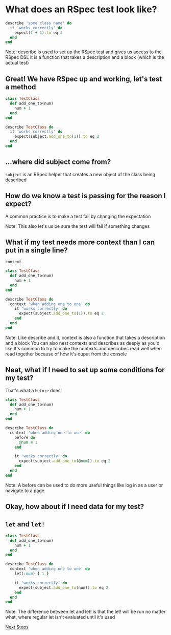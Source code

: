 <!--Meta theme:solarized title:Learn RSpec 02-->

<!--sec 1.1-->
# What does an RSpec test look like?

<!--sec 1.2-->
```ruby
describe 'some class name' do
  it 'works correctly' do
    expect(1 + 1).to eq 2
  end
end
```

Note:
describe is used to set up the RSpec test and gives us access to the RSpec DSL
it is a function that takes a description and a block (which is the actual test)
<!--sec 2.1-->
## Great! We have RSpec up and working, let's test a method

<!--sec 2.2-->
```ruby
class TestClass
  def add_one_to(num)
    num + 1
  end
end

describe TestClass do
  it 'works correctly' do
    expect(subject.add_one_to(1)).to eq 2
  end
end
```

<!--sec 2.3-->
## ...where did subject come from?

<!--sec 2.4-->
`subject` is an RSpec helper that creates a new object of the class being described

<!--sec 2.5-->
## How do we know a test is passing for the reason I expect?

<!--sec 2.6-->
A common practice is to make a test fail by changing the expectation

Note:
This also let's us be sure the test will fail if something changes

<!--sec 3.1-->
## What if my test needs more context than I can put in a single line?

<!--sec 3.2-->
`context` 

<!--sec 3.3-->
```ruby
class TestClass
  def add_one_to(num)
    num + 1
  end
end

describe TestClass do
  context 'when adding one to one' do
    it 'works correctly' do
      expect(subject.add_one_to(1)).to eq 2
    end
  end
end
```

Note:
Like describe and it, context is also a function that takes a description and a block
You can also nest contexts and describes as deeply as you'd like
It's common to try to make the contexts and describes read well when read together because of how it's ouput from the console

<!--sec 4.1-->
## Neat, what if I need to set up some conditions for my test?

<!--sec 4.2-->
That's what a `before` does!

<!--sec 4.3-->
```ruby
class TestClass
  def add_one_to(num)
    num + 1
  end
end

describe TestClass do
  context 'when adding one to one' do
    before do
      @num = 1
    end

    it 'works correctly' do
      expect(subject.add_one_to(@num)).to eq 2
    end
  end
end
```

Note:
A before can be used to do more useful things like log in as a user or navigate to a page

<!--sec 5.1-->
## Okay, how about if I need data for my test?

<!--sec 5.2-->
## `let` and `let!`

<!--sec 5.3-->
```ruby
class TestClass
  def add_one_to(num)
    num + 1
  end
end

describe TestClass do
  context 'when adding one to one' do
    let(:num) { 1 }

    it 'works correctly' do
      expect(subject.add_one_to(num)).to eq 2
    end
  end
end
```

Note:
The difference between let and let! is that the let! will be run no matter what, where regular let isn't evaluated until it's used

<!--sec 6.1-->
[Next Steps](learn-rspec-03.html)
